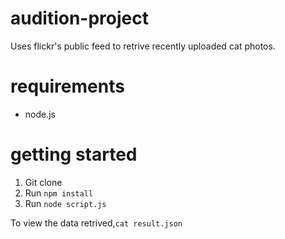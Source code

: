 # audition-project
Uses flickr's public feed to retrive recently uploaded cat photos.

# requirements
* node.js

# getting started
1. Git clone 
2. Run ```npm install```
3. Run ```node script.js```

To view the data retrived,```cat result.json```
